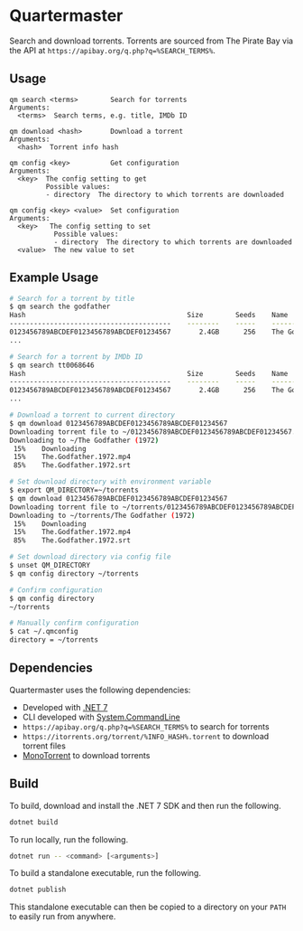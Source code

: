 # Quartermaster

Search and download torrents. Torrents are sourced from The Pirate Bay via the
API at `https://apibay.org/q.php?q=%SEARCH_TERMS%`.

## Usage

```plaintext
qm search <terms>        Search for torrents
Arguments:
  <terms>  Search terms, e.g. title, IMDb ID

qm download <hash>       Download a torrent
Arguments:
  <hash>  Torrent info hash

qm config <key>          Get configuration
Arguments:
  <key>  The config setting to get
         Possible values:
         - directory  The directory to which torrents are downloaded

qm config <key> <value>  Set configuration
Arguments:
  <key>   The config setting to set
           Possible values:
           - directory  The directory to which torrents are downloaded
  <value>  The new value to set
```

## Example Usage

```bash
# Search for a torrent by title
$ qm search the godfather
Hash                                        Size        Seeds    Name
----------------------------------------    --------    -----    --------------------------------------------------------------------------------
0123456789ABCDEF0123456789ABCDEF01234567       2.4GB      256    The Godfather (1972)
...

# Search for a torrent by IMDb ID
$ qm search tt0068646
Hash                                        Size        Seeds    Name
----------------------------------------    --------    -----    --------------------------------------------------------------------------------
0123456789ABCDEF0123456789ABCDEF01234567       2.4GB      256    The Godfather (1972)
...

# Download a torrent to current directory
$ qm download 0123456789ABCDEF0123456789ABCDEF01234567
Downloading torrent file to ~/0123456789ABCDEF0123456789ABCDEF01234567.torrent
Downloading to ~/The Godfather (1972)
 15%    Downloading
 15%    The.Godfather.1972.mp4
 85%    The.Godfather.1972.srt

# Set download directory with environment variable
$ export QM_DIRECTORY=~/torrents
$ qm download 0123456789ABCDEF0123456789ABCDEF01234567
Downloading torrent file to ~/torrents/0123456789ABCDEF0123456789ABCDEF01234567.torrent
Downloading to ~/torrents/The Godfather (1972)
 15%    Downloading
 15%    The.Godfather.1972.mp4
 85%    The.Godfather.1972.srt

# Set download directory via config file
$ unset QM_DIRECTORY
$ qm config directory ~/torrents

# Confirm configuration
$ qm config directory
~/torrents

# Manually confirm configuration
$ cat ~/.qmconfig
directory = ~/torrents
```

## Dependencies

Quartermaster uses the following dependencies:

* Developed with [.NET 7]
* CLI developed with [System.CommandLine]
* `https://apibay.org/q.php?q=%SEARCH_TERMS%` to search for torrents
* `https://itorrents.org/torrent/%INFO_HASH%.torrent` to download torrent files
* [MonoTorrent] to download torrents

## Build

To build, download and install the .NET 7 SDK and then run the following.

```bash
dotnet build
```

To run locally, run the following.

```bash
dotnet run -- <command> [<arguments>]
```

To build a standalone executable, run the following.

```bash
dotnet publish
```

This standalone executable can then be copied to a directory on your `PATH` to
easily run from anywhere.

[.NET 7]: https://dotnet.microsoft.com/en-us/download/dotnet/7.0
[MonoTorrent]: https://www.nuget.org/packages/MonoTorrent/
[System.CommandLine]: https://www.nuget.org/packages/System.CommandLine